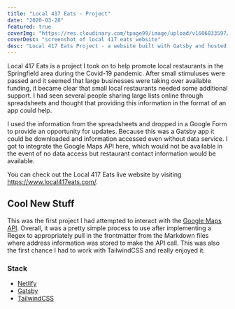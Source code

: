 ```yaml
---
title: "Local 417 Eats - Project"
date: "2020-03-28"
featured: true
coverImg: "https://res.cloudinary.com/tpage99/image/upload/v1606833597/dev/local417eats.jpg"
coverDesc: "screenshot of local 417 eats website"
desc: "Local 417 Eats Project - a website built with Gatsby and hosted on Netlify. Prettified with TailwindCSS and implements Google Maps API as well. Sprinkle in a little regex. #jamstack"
---
```


Local 417 Eats is a project I took on to help promote local restaurants in the Springfield area during the Covid-19 pandemic. After small stimuluses were passed and it seemed that large businesses were taking over available funding, it became clear that small local restaurants needed some additional support. I had seen several people sharing large lists online through spreadsheets and thought that providing this information in the format of an app could help.  

I used the information from the spreadsheets and dropped in a Google Form to provide an opportunity for updates. Because this was a Gatsby app it could be downloaded and information accessed even without data service. I got to integrate the Google Maps API here, which would not be available in the event of no data access but restaurant contact information would be available. 

You can check out the Local 417 Eats live website by visiting https://www.local417eats.com/.  

## Cool New Stuff  
This was the first project I had attempted to interact with the [Google Maps API](https://developers.google.com/maps/documentation). Overall, it was a pretty simple process to use after implementing a Regex to appropriately pull in the frontmatter from the Markdown files where address information was stored to make the API call. This was also the first chance I had to work with TailwindCSS and really enjoyed it.

### Stack  
 - [Netlify](https://www.netlify.com/)
 - [Gatsby](https://www.gatsbyjs.com/)
 - [TailwindCSS](https://tailwindcss.com/) 